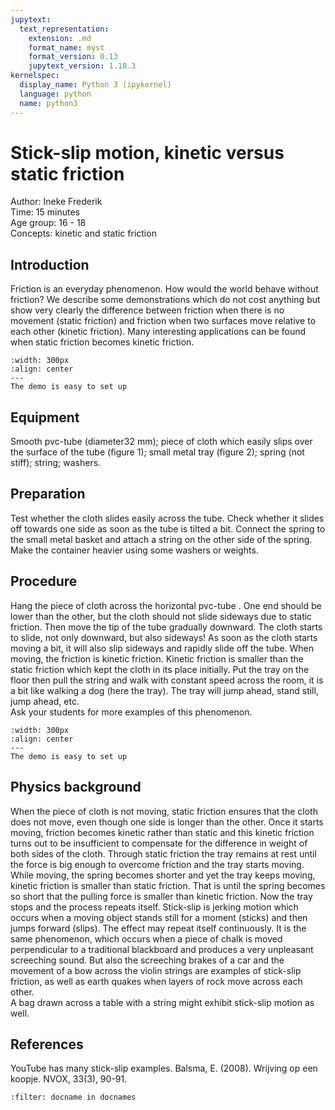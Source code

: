 ```yaml
---
jupytext:
  text_representation:
    extension: .md
    format_name: myst
    format_version: 0.13
    jupytext_version: 1.10.3
kernelspec:
  display_name: Python 3 (ipykernel)
  language: python
  name: python3
---
```


# Stick-slip motion, kinetic versus static friction


Author:     Ineke Frederik\
Time:	  	  15 minutes\
Age group:	16 - 18\
Concepts:	  kinetic and static friction

## Introduction
Friction is an everyday phenomenon. How would the world behave without friction? We describe some demonstrations which do not cost anything but show very clearly the difference between friction when there is no movement (static friction) and friction when two surfaces move relative to each other (kinetic friction). Many interesting applications can be found when static friction becomes kinetic friction.   

```{figure} demo14_figure1.jpg
:width: 300px
:align: center
---
The demo is easy to set up
```

## Equipment
Smooth pvc-tube (diameter32 mm); piece of cloth which easily slips over the surface of the tube (figure 1); small metal tray  (figure 2); spring (not stiff); string; washers.  

## Preparation
Test whether the cloth slides easily across the tube. Check whether it slides off towards one side as soon as the tube is tilted a bit. 
Connect the spring to the small metal basket and attach a string on the other side of the spring. Make the container heavier using some washers or weights. 


## Procedure
Hang the piece of cloth across the horizontal pvc-tube . One end should be lower than the other, but the cloth should not slide sideways due to static friction. Then move the tip of the tube gradually downward. The cloth starts to slide, not only downward, but also sideways! As soon as the cloth starts moving a bit, it will also slip sideways and rapidly slide off the tube. When moving, the friction is kinetic friction. Kinetic friction is smaller than the static friction which kept the cloth in its place initially. 
Put the tray on the floor then pull the string and walk with constant speed across the room, it is a bit like walking a dog (here the tray). The tray will jump ahead, stand still, jump ahead, etc.  
Ask your students for more examples of this phenomenon.

```{figure} demo14_figure2.jpg
:width: 300px
:align: center
---
The demo is easy to set up
```

## Physics background
When the piece of cloth is not moving, static friction ensures that the cloth does not move, even though one side is longer than the other. Once it starts moving, friction becomes kinetic rather than static and this kinetic friction turns out to be insufficient to compensate for the difference in weight of both sides of the cloth. 
Through static friction the tray remains at rest until the force is big enough to overcome friction and the tray starts moving. While moving, the spring becomes shorter and yet the tray keeps moving, kinetic friction is smaller than static friction. That is until the spring becomes so short that the pulling force is smaller than kinetic friction. Now the tray stops and the process repeats itself. 
Stick-slip is jerking motion which occurs when a moving object stands still for a moment (sticks) and then jumps forward (slips). The effect may repeat itself continuously. It is the same phenomenon, which occurs when a piece of chalk is moved perpendicular to a traditional blackboard and produces a very unpleasant screeching sound. But also the screeching brakes of a car and the movement of a bow across the violin strings are examples of stick-slip friction, as well as earth quakes when layers of rock move across each other.   
A bag drawn across a table with a string might exhibit stick-slip motion as well.


## References
YouTube has many stick-slip examples.
Balsma, E. (2008). Wrijving op een koopje. NVOX, 33(3), 90-91. 
 

```{bibliography}
:filter: docname in docnames
```